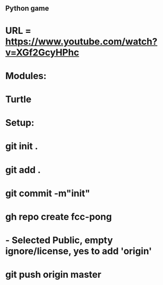 ## Python game
#
#
# URL = https://www.youtube.com/watch?v=XGf2GcyHPhc
#
# Modules:
#   Turtle
#
# Setup:
#   git init .
#   git add .
#   git commit -m"init"
#   gh repo create fcc-pong
#       - Selected Public, empty ignore/license, yes to add 'origin'
#   git push origin master
#   